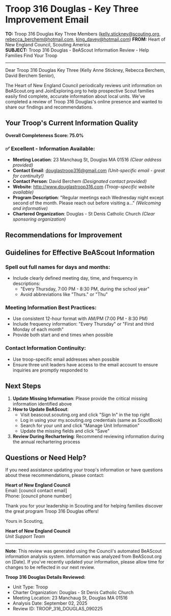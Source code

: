 # Troop 316 Douglas - Key Three Improvement Email

**TO:** Troop 316 Douglas Key Three Members (kelly.stickney@scouting.org, rebecca_berchem@hotmail.com, king_davey@hotmail.com)
**FROM:** Heart of New England Council, Scouting America  
**SUBJECT:** Troop 316 Douglas - BeAScout Information Review - Help Families Find Your Troop  

---

Dear Troop 316 Douglas Key Three (Kelly Anne Stickney, Rebecca Berchem, David  Berchem Senior),

The Heart of New England Council periodically reviews unit information on BeAScout.org and JoinExploring.org to help prospective Scout families easily find complete, accurate information about local units. We've completed a review of Troop 316 Douglas's online presence and wanted to share our findings and recommendations.

## Your Troop's Current Information Quality

**Overall Completeness Score: 75.0%**



### ✅ **Excellent - Information Available:**
- **Meeting Location**: 23 Manchaug St, Douglas MA 01516 *(Clear address provided)*
- **Contact Email**: douglastroop316@gmail.com *(Unit-specific email - great for continuity!)*
- **Contact Person**: David Berchem *(Designated contact provided)*
- **Website**: http://www.douglastroop316.com *(Troop-specific website available)*
- **Program Description**: "Regular meetings each Wednesday night except second of the month. Please reach out before visiting a..." *(Welcoming and informative)*
- **Chartered Organization**: Douglas - St Denis Catholic Church *(Clear sponsoring organization)*

## Recommendations for Improvement



## Guidelines for Effective BeAScout Information

### **Spell out full names for days and months:**
- Include clearly defined meeting day, time, and frequency in descriptions:
  - "Every Thursday, 7:00 PM - 8:30 PM, during the school year"
  - Avoid abbreviations like "Thurs." or "Thu"

### **Meeting Information Best Practices:**
- Use consistent 12-hour format with AM/PM (7:00 PM - 8:30 PM)
- Include frequency information: "Every Thursday" or "First and third Monday of each month"
- Provide both start and end times when possible

### **Contact Information Continuity:**
- Use troop-specific email addresses when possible
- Ensure three unit leaders have access to the email account to ensure inquiries are promptly responded to

## Next Steps

1. **Update Missing Information**: Please provide the critical missing information identified above
2. **How to Update BeAScout**: 
   - Visit beascout.scouting.org and click "Sign In" in the top right
   - Log in using your my.scouting.org credentials (same as ScoutBook)
   - Search for your unit and click "Manage Unit Information"
   - Update the missing fields and click "Save"
3. **Review During Rechartering**: Recommend reviewing information during the annual rechartering process

## Questions or Need Help?

If you need assistance updating your troop's information or have questions about these recommendations, please contact:

**Heart of New England Council**  
Email: [council contact email]  
Phone: [council phone number]

Thank you for your leadership in Scouting and for helping families discover the great program Troop 316 Douglas offers!

Yours in Scouting,

**Heart of New England Council**  
*Unit Support Team*

---

**Note**: This review was generated using the Council's automated BeAScout information analysis system. Information was analyzed from BeAScout.org on [Date]. If you've recently updated your information, please allow time for changes to be reflected in our next review.

**Troop 316 Douglas Details Reviewed:**
- Unit Type: Troop
- Charter Organization: Douglas - St Denis Catholic Church  
- Meeting Location: 23 Manchaug St, Douglas MA 01516
- Analysis Date: September 02, 2025
- Review ID: TROOP_316_DOUGLAS_090225